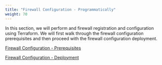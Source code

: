 ```yaml
---
title: "Firewall Configuration - Programmatically"
weight: 70
---
```


In this section, we will perform and firewall registration and configuration using Terraform. 
We will first walk through the firewall configuration prerequisites and then proceed with the firewall configuration deployment.


[Firewall Configuration - Prerequisites](../70_Firewall_Configuration/1_Prerequisites.md)

[Firewall Configuration - Deployment](../70_Firewall_Configuration/2_Firewall_Config.md)